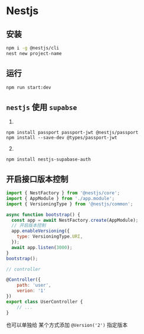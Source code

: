 # Nestjs

## 安装

```bash
npm i -g @nestjs/cli
nest new project-name
```

## 运行

```bash
npm run start:dev
```

## `nestjs` 使用 `supabse`

1.
```shell
npm install passport passport-jwt @nestjs/passport
npm install --save-dev @types/passport-jwt
```
2.
```shell
npm install nestjs-supabase-auth
```

## 开启接口版本控制

```js
import { NestFactory } from '@nestjs/core';
import { AppModule } from './app.module';
import { VersioningType } from '@nestjs/common';

async function bootstrap() {
  const app = await NestFactory.create(AppModule);
  // 开启版本控制
  app.enableVersioning({
    type: VersioningType.URI,
  });
  await app.listen(3000);
}
bootstrap();
```

```js
// controller

@Controller({
    path: 'user',
    verion: '1'
})
export class UserController {
    // ...
}
```

也可以单独给 某个方式添加 `@Version('2')` 指定版本